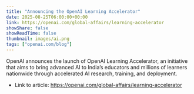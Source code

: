```yaml
---
title: "Announcing the OpenAI Learning Accelerator"
date: 2025-08-25T06:00:00+00:00
link: https://openai.com/global-affairs/learning-accelerator
showShare: false
showReadTime: false
thumbnail: images/ai.png
tags: ["openai.com/blog"]
---
```

OpenAI announces the launch of OpenAI Learning Accelerator, an initiative that aims to bring advanced AI to India’s educators and millions of learners nationwide through accelerated AI research, training, and deployment.

- Link to article: https://openai.com/global-affairs/learning-accelerator